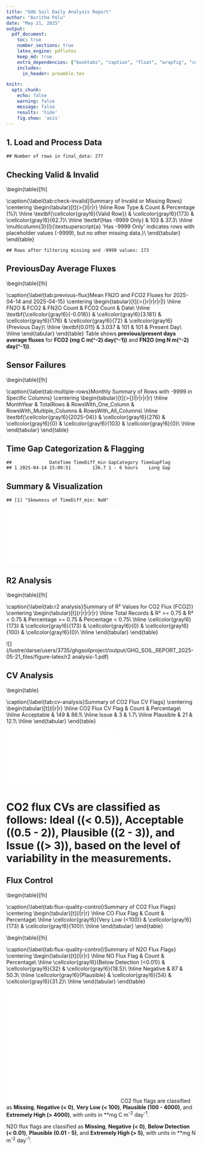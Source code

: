 ```yaml
---
title: "GHG Soil Daily Analysis Report"
author: "Asritha Polu"
date: "May 21, 2025"
output:
  pdf_document:
    toc: true
    number_sections: true
    latex_engine: pdflatex
    keep_md: true
    extra_dependencies: ["booktabs", "caption", "float", "wrapfig", "colortbl", "xcolor", "multirow"]
    includes:
      in_header: preamble.tex

knitr:
  opts_chunk:
    echo: false     
    warning: false  
    message: false 
    results: 'hide' 
    fig.show: 'asis' 
---
```




## 1. Load and Process Data


```
## Number of rows in final_data: 277
```
## Checking Valid & Invalid
\begin{table}[!h]

\caption{\label{tab:check-invalid}Summary of Invalid or Missing Rows}
\centering
\begin{tabular}[t]{>{}l|r|r}
\hline
Row Type & Count & Percentage (\%)\\
\hline
\textbf{\cellcolor{gray!6}{Valid Row}} & \cellcolor{gray!6}{173} & \cellcolor{gray!6}{62.7}\\
\hline
\textbf{Has -9999 Only} & 103 & 37.3\\
\hline
\multicolumn{3}{l}{\textsuperscript{a} 'Has -9999 Only' indicates rows with placeholder values (-9999), but no other missing data.}\\
\end{tabular}
\end{table}

```
## Rows after filtering missing and -9999 values: 173
```

## PreviousDay Average Fluxes
\begin{table}[!h]

\caption{\label{tab:previous-flux}Mean FN2O and FCO2 Fluxes for 2025-04-14 and 2025-04-15}
\centering
\begin{tabular}[t]{>{}r|r|r|r|l}
\hline
FN2O & FCO2 & FN2O Count & FCO2 Count & Date\\
\hline
\textbf{\cellcolor{gray!6}{-0.016}} & \cellcolor{gray!6}{3.181} & \cellcolor{gray!6}{176} & \cellcolor{gray!6}{72} & \cellcolor{gray!6}{Previous Day}\\
\hline
\textbf{0.011} & 3.037 & 101 & 101 & Present Day\\
\hline
\end{tabular}
\end{table}
Table shows **previous/present days average fluxes** for **FCO2 (mg C m\(^-2\) day\(^-1\))** and **FN2O (mg N m\(^-2\) day\(^-1\))**.

## Sensor Failures

\begin{table}[!h]

\caption{\label{tab:multiple-rows}Monthly Summary of Rows with -9999 in Specific Columns}
\centering
\begin{tabular}[t]{>{}l|r|r|r|r}
\hline
MonthYear & TotalRows & RowsWith\_One\_Column & RowsWith\_Multiple\_Columns & RowsWith\_All\_Columns\\
\hline
\textbf{\cellcolor{gray!6}{2025-04}} & \cellcolor{gray!6}{276} & \cellcolor{gray!6}{0} & \cellcolor{gray!6}{103} & \cellcolor{gray!6}{0}\\
\hline
\end{tabular}
\end{table}
## Time Gap Categorization & Flagging

```
##              DateTime TimeDiff_min GapCategory TimeGapFlag
## 1 2025-04-14 15:00:51        136.7 1 - 6 hours    Long Gap
```

## Summary & Visualization


```
## [1] "Skewness of TimeDiff_min: NaN"
```

![](/lustre/darse/users/3735/ghgsoilproject/output/GHG_SOIL_REPORT_2025-05-21_files/figure-latex/summary-1.pdf)<!-- --> 



## R2 Analysis 

\begin{table}[!h]

\caption{\label{tab:r2 analysis}Summary of R² Values for CO2 Flux (FCO2)}
\centering
\begin{tabular}[t]{r|r|r|r|r}
\hline
Total Records & R² >= 0.75 & R² < 0.75 & Percentage >= 0.75 & Percentage < 0.75\\
\hline
\cellcolor{gray!6}{173} & \cellcolor{gray!6}{173} & \cellcolor{gray!6}{0} & \cellcolor{gray!6}{100} & \cellcolor{gray!6}{0}\\
\hline
\end{tabular}
\end{table}

![](/lustre/darse/users/3735/ghgsoilproject/output/GHG_SOIL_REPORT_2025-05-21_files/figure-latex/r2 analysis-1.pdf)<!-- --> 

## CV Analysis 
\begin{table}

\caption{\label{tab:cv-analysis}Summary of CO2 Flux CV Flags}
\centering
\begin{tabular}[t]{l|r|r}
\hline
CO2 Flux CV Flag & Count & Percentage\\
\hline
Acceptable & 149 & 86.1\\
\hline
Issue & 3 & 1.7\\
\hline
Plausible & 21 & 12.1\\
\hline
\end{tabular}
\end{table}

![](/lustre/darse/users/3735/ghgsoilproject/output/GHG_SOIL_REPORT_2025-05-21_files/figure-latex/cv-analysis-1.pdf)<!-- --> 
# CO2 flux CVs are classified as follows: **Ideal** (\(< 0.5\)), **Acceptable** (\(0.5 - 2\)), **Plausible** (\(2 - 3\)), and **Issue** (\(> 3\)), based on the level of variability in the measurements.

## Flux Control

\begin{table}[!h]

\caption{\label{tab:flux-quality-control}Summary of CO2 Flux Flags}
\centering
\begin{tabular}[t]{l|r|r}
\hline
CO Flux Flag & Count & Percentage\\
\hline
\cellcolor{gray!6}{Very Low (<100)} & \cellcolor{gray!6}{173} & \cellcolor{gray!6}{100}\\
\hline
\end{tabular}
\end{table}

\begin{table}[!h]

\caption{\label{tab:flux-quality-control}Summary of N2O Flux Flags}
\centering
\begin{tabular}[t]{l|r|r}
\hline
NO Flux Flag & Count & Percentage\\
\hline
\cellcolor{gray!6}{Below Detection (<0.01)} & \cellcolor{gray!6}{32} & \cellcolor{gray!6}{18.5}\\
\hline
Negative & 87 & 50.3\\
\hline
\cellcolor{gray!6}{Plausible} & \cellcolor{gray!6}{54} & \cellcolor{gray!6}{31.2}\\
\hline
\end{tabular}
\end{table}

![](/lustre/darse/users/3735/ghgsoilproject/output/GHG_SOIL_REPORT_2025-05-21_files/figure-latex/flux-quality-control-1.pdf)<!-- --> ![](/lustre/darse/users/3735/ghgsoilproject/output/GHG_SOIL_REPORT_2025-05-21_files/figure-latex/flux-quality-control-2.pdf)<!-- --> 
CO2 flux flags are classified as **Missing**, **Negative (< 0)**, **Very Low (< 100)**, **Plausible (100 - 4000)**, and **Extremely High (> 4000)**, with units in **mg C m<sup>-2</sup> day<sup>-1</sup>.

N2O flux flags are classified as **Missing**, **Negative (< 0)**, **Below Detection (< 0.01)**, **Plausible (0.01 - 5)**, and **Extremely High (> 5)**, with units in **mg N m<sup>-2</sup> day<sup>-1</sup>.

